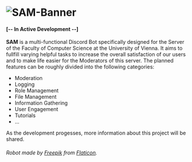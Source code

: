 # ![SAM-Banner](https://user-images.githubusercontent.com/49726903/90315347-1bb24380-df1b-11ea-9e38-240b1483f42b.png)

#### [-- In Active Development --]

**SAM** is a multi-functional Discord Bot specifically designed for the Server of the Faculty of Computer Science at the University of Vienna. It aims to fullfill varying helpful tasks to increase the overall satisfaction of our users and to make life easier for the Moderators of this server. The planned features can be roughly divided into the following categories:
- Moderation
- Logging
- Role Management
- File Management
- Information Gathering
- User Engagement
- Tutorials
- ...

As the development progesses, more information about this project will be shared.

###### Robot made by [Freepik](http://www.freepik.com/) from [Flaticon](https://www.flaticon.com/).
